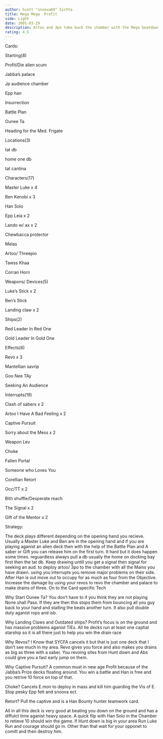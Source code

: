 ```yaml
---
author: Scott "snoova69" Sichta
title: Mega Mega  Profit
side: Light
date: 2001-03-29
description: Artoo and 3po take back the chamber with the Mega beatdown squad followed by much occupation and Revo power.
rating: 4.5
---
```

Cards: 

Starting(8)
Profit/Die alien scum
Jabba’s palace
Jp audience chamber
Epp han
Insurrection
Battle Plan
Ounee Ta
Heading for the Med. Frigate

Locations(3)
tat db
home one db
tat cantina

Characters(17)
Master Luke x 4
Ben Kenobi x 3 
Han Solo
Epp Leia x 2
Lando w/ ax x 2 
Chewbacca protector
Melas
Artoo/ Threepio
Tawss Khaa
Corran Horn

Weapons/ Devices(5)
Luke’s Stick x 2
Ben’s Stick
Landing claw x 2

Ships(2)
Red Leader In Red One
Gold Leader In Gold One

Effects(6)
Revo x 3
Mantellian savrip
Goo Nee TAy
Seeking An Audience

Interrupts(19)
Clash of sabers x 2
Artoo I Have A Bad Feeling x 2
Captive Pursuit
Sorry about the Mess x 2
Weapon Lev
Choke
Fallen Portal
Someone who Loves You
Corellian Retort
Occ/TT x 2
Bith shuffle/Desperate reach
The Signal x 2
Gift of the Mentor x 2



Strategy: 

The deck plays different depending on the opening hand you recieve.  Usually a Master Luke and Ben are in the opening hand and if you are playing aganist an alien deck then with the help of the Battle Plan and A saber or Gift you can release him on the first turn.  It hard but it does happen some times.  reguardless always pull a db usually the home on docking bay first then the tat db.  Keep drawing untill you get a signal then signal for seeking an aud. to deploy artoo/ 3po to the chamber with all the Mains you have drawn.  using you interrupts you remove major problems on their side.  After Han is out move out to occupy for as much as four from the Objective.  Increase the damage by using your revos to revo the chamber and palace to make drains of three.  On to the Card specific Tech

Why Start Ounee Ta?  You don’t have to if you think they are not playing None shall Pass.  If they are then this stops them from bouncing all you guy back to your hand and stalling the beats another turn.  It also pull double duty aganist rops and isb.  

Why Landing Claws and Outdated ships?  Profit’s  focus is on the ground and has massive problems aganist TIEs.  All tie decks run at least one captial starship so it is all there just to help you win the drain race

Why Revos?  I Know that SYCFA cancels it but that is just one deck that I don’t see much in my area.  Revo gives you force and also makes you drains as big as three with a saber.  You revoing sites from Hunt down and Abs could give you a fast early jump on them.

Why Captive Pursuit?  A common must in new age Profit because of the Jabba’s Prize decks floating around.  You win a battle and Han is free and you retrive 10 force on top of that.

Choke?  Cancels E.mon to deploy in mass and kill him guarding the Vis of E.  Stop pesky Epp fett and snoova ect.

Retort? Pull the captive and is a Han Bounty hunter teamwork card.

All in all this deck is very good at beating you down on the ground and has a diffulct time aganist heavy space.  A quick flip with Han Solo in the Chamber to retieve 10 should win the game.  If Hunt down is big in your area Run Luke Run and courage should go in.  Other than that wait for your opponet to comitt and then destroy him. 